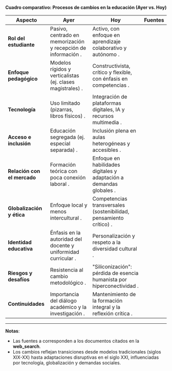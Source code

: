 **Cuadro comparativo: Procesos de cambios en la educación (Ayer vs. Hoy)**  

| **Aspecto**                  | **Ayer**                                                                 | **Hoy**                                                                 | **Fuentes** |
|------------------------------|--------------------------------------------------------------------------|-------------------------------------------------------------------------|-------------|
| **Rol del estudiante**        | Pasivo, centrado en memorización y recepción de información .       | Activo, con enfoque en aprendizaje colaborativo y autónomo .       |        |
| **Enfoque pedagógico**        | Modelos rígidos y verticalistas (ej. clases magistrales) .          | Constructivista, crítico y flexible, con énfasis en competencias . |   |
| **Tecnología**                | Uso limitado (pizarras, libros físicos) .                           | Integración de plataformas digitales, IA y recursos multimedia . |   |
| **Acceso e inclusión**        | Educación segregada (ej. especial separada) .                       | Inclusión plena en aulas heterogéneas y accesibles .               |        |
| **Relación con el mercado**   | Formación teórica con poca conexión laboral .                       | Enfoque en habilidades digitales y adaptación a demandas globales . |        |
| **Globalización y ética**     | Enfoque local y menos intercultural .                               | Competencias transversales (sostenibilidad, pensamiento crítico) . |        |
| **Identidad educativa**       | Énfasis en la autoridad del docente y uniformidad curricular .      | Personalización y respeto a la diversidad cultural .          |   |
| **Riesgos y desafíos**        | Resistencia al cambio metodológico .                                | "Siliconización": pérdida de esencia humanista por hiperconectividad . |        |
| **Continuidades**             | Importancia del diálogo académico y la investigación .             | Mantenimiento de la formación integral y la reflexión crítica .    |        |

---

**Notas**:  
- Las fuentes  a  corresponden a los documentos citados en la **web_search**.  
- Los cambios reflejan transiciones desde modelos tradicionales (siglos XIX-XX) hasta adaptaciones disruptivas en el siglo XXI, influenciadas por tecnología, globalización y demandas sociales.